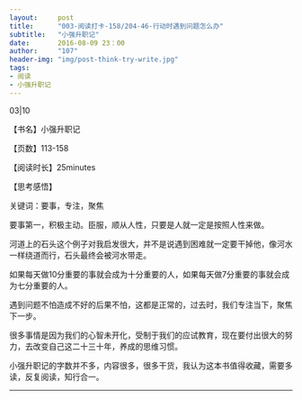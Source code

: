 ```yaml
---
layout:     post
title:      "003-阅读打卡-158/204-46-行动时遇到问题怎么办"
subtitle:   "小强升职记"
date:       2016-08-09 23：00 
author:     "107"
header-img: "img/post-think-try-write.jpg"
tags:
- 阅读 
- 小强升职记
---
```



03|10

【书名】小强升职记

【页数】113-158

【阅读时长】25minutes

【思考感悟】

关键词：要事，专注，聚焦

要事第一，积极主动。臣服，顺从人性，只要是人就一定是按照人性来做。

河道上的石头这个例子对我启发很大，并不是说遇到困难就一定要干掉他，像河水一样绕道而行，石头最终会被河水带走。

如果每天做10分重要的事就会成为十分重要的人，如果每天做7分重要的事就会成为七分重要的人。

遇到问题不怕造成不好的后果不怕，这都是正常的，过去时，我们专注当下，聚焦下一步。

很多事情是因为我们的心智未开化，受制于我们的应试教育，现在要付出很大的努力，去改变自己这二十三十年，养成的思维习惯。

小强升职记的字数并不多，内容很多，很多干货，我认为这本书值得收藏，需要多读，反复阅读，知行合一。



---
